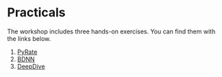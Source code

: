 # Practicals

The workshop includes three hands-on exercises. You can find them with the links below.

1. [PyRate](https://github.com/thauffe/cpeg25/tree/main/tutorials/PyRate)
2. [BDNN](https://github.com/thauffe/cpeg25/tree/main/tutorials/BDNN)
3. [DeepDive](https://github.com/thauffe/cpeg25/tree/main/tutorials/DeepDive)
